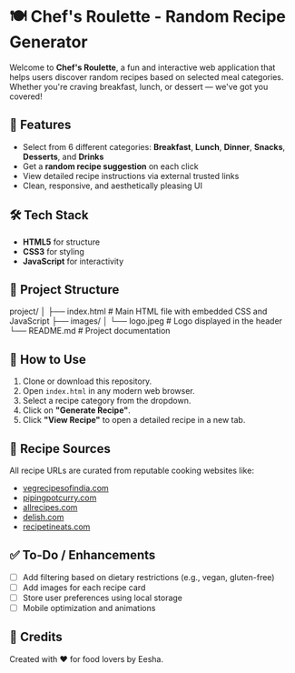 # 🍽️ Chef's Roulette - Random Recipe Generator

Welcome to **Chef's Roulette**, a fun and interactive web application that helps users discover random recipes based on selected meal categories. Whether you're craving breakfast, lunch, or dessert — we've got you covered!

## 🌟 Features

- Select from 6 different categories: **Breakfast**, **Lunch**, **Dinner**, **Snacks**, **Desserts**, and **Drinks**
- Get a **random recipe suggestion** on each click
- View detailed recipe instructions via external trusted links
- Clean, responsive, and aesthetically pleasing UI

## 🛠️ Tech Stack

- **HTML5** for structure  
- **CSS3** for styling  
- **JavaScript** for interactivity  

## 📁 Project Structure

project/ │ ├── index.html # Main HTML file with embedded CSS and JavaScript 
           ├── images/ 
           │ └── logo.jpeg # Logo displayed in the header 
           └── README.md # Project documentation


## 🚀 How to Use

1. Clone or download this repository.
2. Open `index.html` in any modern web browser.
3. Select a recipe category from the dropdown.
4. Click on **"Generate Recipe"**.
5. Click **"View Recipe"** to open a detailed recipe in a new tab.

## 🔗 Recipe Sources

All recipe URLs are curated from reputable cooking websites like:
- [vegrecipesofindia.com](https://www.vegrecipesofindia.com/)
- [pipingpotcurry.com](https://pipingpotcurry.com/)
- [allrecipes.com](https://www.allrecipes.com/)
- [delish.com](https://www.delish.com/)
- [recipetineats.com](https://www.recipetineats.com/)

## ✅ To-Do / Enhancements

- [ ] Add filtering based on dietary restrictions (e.g., vegan, gluten-free)
- [ ] Add images for each recipe card
- [ ] Store user preferences using local storage
- [ ] Mobile optimization and animations

## 🙌 Credits

Created with ❤️ for food lovers by Eesha.
